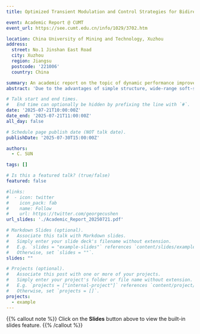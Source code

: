```yaml
---
title: Optimized Transient Modulation and Control Strategies for Bidirectional Dual-Active-Bridge DC-DC Converters

event: Academic Report @ CUMT
event_url: https://see.cumt.edu.cn/info/1029/3702.htm

location: China University of Mining and Technology, Xuzhou
address:
  street: No.1 Jinshan East Road
  city: Xuzhou
  region: Jiangsu
  postcode: '221006'
  country: China

summary: An academic report on the topic of dynamic performance improvement for DAB converters @ CUMT.
abstract: 'Due to the advantages of simple structure, wide-range soft-switching features, ease of modulation and control, etc., both non-resonant dual-active-bridge converter (NR-DABC) and series-resonant DABC (SR-DABC) are preferred options for isolated bidirectional dc-dc power-conversion applications. As DABC is more frequently employed in power-electronic systems that demand fast dynamics, its optimal transient performance is an active research topic. It is found that when the control variables, i.e., phase-shift angles, are updated through conventional transient phase-shift modulation, severe transient oscillations and/or dc offsets will be induced in the high-frequency-link currents of DABC. These transient oscillations and dc offsets will lead to high current stresses on power devices, and they can span many switching periods during transient stage, thus introducing excessive time delays between the PWM generator and controller. Consequently, truly optimal dynamic performance cannot be achieved with a high-performance controller alone, and the modulation-induced problems must also be thoroughly investigated. This report focuses on developing sensorless optimized transient phase-shift modulation methods for DABCs and presents detailed theoretical analyses, mathematical derivations, and real-time closed-loop experimental verifications. The reported findings provide insights on the optimization of the dynamics of DABC using advanced and effective transient modulation schemes and controller design.'

# Talk start and end times.
#   End time can optionally be hidden by prefixing the line with `#`.
date: '2025-07-21T10:00:00Z'
date_end: '2025-07-21T11:00:00Z'
all_day: false

# Schedule page publish date (NOT talk date).
publishDate: '2025-07-30T15:00:00Z'

authors:
  - C. SUN

tags: []

# Is this a featured talk? (true/false)
featured: false

#links:
#  - icon: twitter
#    icon_pack: fab
#    name: Follow
#    url: https://twitter.com/georgecushen
url_slides: './Academic_Report_20250721.pdf'

# Markdown Slides (optional).
#   Associate this talk with Markdown slides.
#   Simply enter your slide deck's filename without extension.
#   E.g. `slides = "example-slides"` references `content/slides/example-slides.md`.
#   Otherwise, set `slides = ""`.
slides: ""

# Projects (optional).
#   Associate this post with one or more of your projects.
#   Simply enter your project's folder or file name without extension.
#   E.g. `projects = ["internal-project"]` references `content/project/deep-learning/index.md`.
#   Otherwise, set `projects = []`.
projects:
  - example
---
```


{{% callout note %}}
Click on the **Slides** button above to view the built-in slides feature.
{{% /callout %}}
